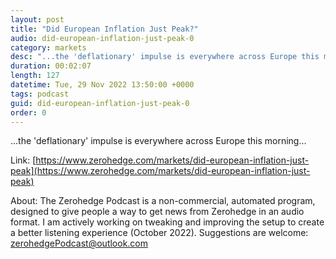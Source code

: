 ```yaml
---
layout: post
title: "Did European Inflation Just Peak?"
audio: did-european-inflation-just-peak-0
category: markets
desc: "...the 'deflationary' impulse is everywhere across Europe this morning..."
duration: 00:02:07
length: 127
datetime: Tue, 29 Nov 2022 13:50:00 +0000
tags: podcast
guid: did-european-inflation-just-peak-0
order: 0
---
```

...the 'deflationary' impulse is everywhere across Europe this morning...

Link: [https://www.zerohedge.com/markets/did-european-inflation-just-peak](https://www.zerohedge.com/markets/did-european-inflation-just-peak)

About: The Zerohedge Podcast is a non-commercial, automated program, designed to give people a way to get news from Zerohedge in an audio format.  I am actively working on tweaking and improving the setup to create a better listening experience (October 2022).  Suggestions are welcome: [zerohedgePodcast@outlook.com](mailto:zerohedgePodcast@outlook.com)